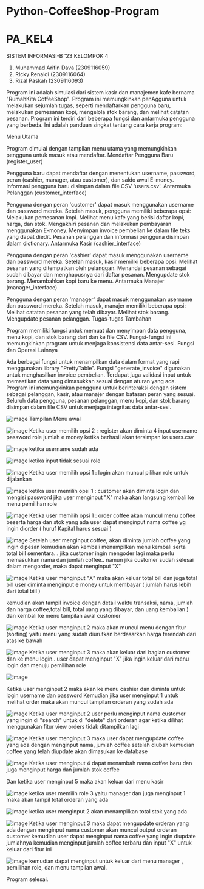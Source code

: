 # Python-CoffeeShop-Program

# PA_KEL4

SISTEM INFORMASI-B '23
KELOMPOK 4 
1. Muhammad Arifin Dava (2309116059)
2. RIcky Renaldi        (2309116064)
3. Rizal Paskah         (2309116093)

Program ini adalah simulasi dari sistem kasir dan manajemen kafe bernama "RumahKita CoffeeShop". Program ini memungkinkan penAgguna untuk melakukan sejumlah tugas, seperti mendaftarkan pengguna baru, melakukan pemesanan kopi, mengelola stok barang, dan melihat catatan pesanan. Program ini terdiri dari beberapa fungsi dan antarmuka pengguna yang berbeda. Ini adalah panduan singkat tentang cara kerja program:

Menu Utama

Program dimulai dengan tampilan menu utama yang memungkinkan pengguna untuk masuk atau mendaftar.
Mendaftar Pengguna Baru (register_user)

Pengguna baru dapat mendaftar dengan menentukan username, password, peran (cashier, manager, atau customer), dan saldo awal E-money.
Informasi pengguna baru disimpan dalam file CSV 'users.csv'.
Antarmuka Pelanggan (customer_interface)

Pengguna dengan peran 'customer' dapat masuk menggunakan username dan password mereka.
Setelah masuk, pengguna memiliki beberapa opsi:
Melakukan pemesanan kopi.
Melihat menu kafe yang berisi daftar kopi, harga, dan stok.
Mengakhiri pesanan dan melakukan pembayaran menggunakan E-money.
Menyimpan invoice pembelian ke dalam file teks yang dapat diedit.
Pesanan pelanggan dan informasi pengguna disimpan dalam dictionary.
Antarmuka Kasir (cashier_interface)

Pengguna dengan peran 'cashier' dapat masuk menggunakan username dan password mereka.
Setelah masuk, kasir memiliki beberapa opsi:
Melihat pesanan yang ditempatkan oleh pelanggan.
Menandai pesanan sebagai sudah dibayar dan menghapusnya dari daftar pesanan.
Mengupdate stok barang.
Menambahkan kopi baru ke menu.
Antarmuka Manajer (manager_interface)

Pengguna dengan peran 'manager' dapat masuk menggunakan username dan password mereka.
Setelah masuk, manajer memiliki beberapa opsi:
Melihat catatan pesanan yang telah dibayar.
Melihat stok barang.
Mengupdate pesanan pelanggan.
Tugas-tugas Tambahan

Program memiliki fungsi untuk memuat dan menyimpan data pengguna, menu kopi, dan stok barang dari dan ke file CSV.
Fungsi-fungsi ini memungkinkan program untuk menjaga konsistensi data antar-sesi.
Fungsi dan Operasi Lainnya

Ada berbagai fungsi untuk menampilkan data dalam format yang rapi menggunakan library "PrettyTable".
Fungsi "generate_invoice" digunakan untuk menghasilkan invoice pembelian.
Terdapat juga validasi input untuk memastikan data yang dimasukkan sesuai dengan aturan yang ada.
Program ini memungkinkan pengguna untuk berinteraksi dengan sistem sebagai pelanggan, kasir, atau manajer dengan batasan peran yang sesuai. Seluruh data pengguna, pesanan pelanggan, menu kopi, dan stok barang disimpan dalam file CSV untuk menjaga integritas data antar-sesi.

![image](https://github.com/MARIFINDAVA059/PA_KEL4/assets/147223413/26df85f9-7376-468e-a39a-cffe79b9187c)
Tampilan Menu awal

![image](https://github.com/MARIFINDAVA059/PA_KEL4/assets/147223413/11d8b619-2eeb-47e9-8fd8-24282f7d3c00)
Ketika user memilih opsi 2 : register
akan diminta 4 input
username
password
role
jumlah e money
ketika berhasil akan tersimpan ke users.csv

![image](https://github.com/MARIFINDAVA059/PA_KEL4/assets/147223413/dd9b4b6b-6e20-4492-8593-32239260dfa4)
ketika username sudah ada

![image](https://github.com/MARIFINDAVA059/PA_KEL4/assets/147223413/c80acd24-a472-4d55-816b-4caeb52ecbd8)
ketika input tidak sesuai role

![image](https://github.com/MARIFINDAVA059/PA_KEL4/assets/147223413/c18dddcb-70f9-4551-b1b1-a4ade185fbd7)
Ketika user memilih opsi 1 : login
akan muncul pilihan role untuk dijalankan

![image](https://github.com/MARIFINDAVA059/PA_KEL4/assets/147223413/4d48da9a-0c81-40f1-850c-ce6ad05a2053)
ketika user memilih opsi 1 : customer
akan diminta login dan mengisi password
jika user menginput "X" maka akan langsung kembali ke menu pemilihan role

![image](https://github.com/MARIFINDAVA059/PA_KEL4/assets/147223413/86cc5790-20a6-4c9f-b8fc-0b199cd86907)
Ketika user memilih opsi 1 : order coffee
akan muncul menu coffee beserta harga dan stok yang ada
user dapat menginput nama coffee yg ingin diorder ( huruf Kapital harus sesuai )

![image](https://github.com/MARIFINDAVA059/PA_KEL4/assets/147223413/eb7389cd-b001-42b3-9131-204b09e2a935)
Setelah user menginput coffee, akan diminta jumlah coffee yang ingin dipesan kemudian akan kembali menampilkan menu kembali serta total bill sementara... 
jika customer ingin mengoder lagi maka perlu memasukkan nama dan jumlah coffee..
namun jika customer sudah selesai dalam mengorder, maka dapat menginput "X"

![image](https://github.com/MARIFINDAVA059/PA_KEL4/assets/147223413/32cd0346-d1c7-4fea-9b3f-e67c7833b51a)
Ketika user menginput "X" maka akan keluar total bill dan juga total bill
user diminta menginput e money untuk membayar ( jumlah harus lebih dari total bill )

kemudian akan tampil invoice dengan detail waktu transaksi, nama, jumlah dan harga coffee,total bill, total uang yang dibayar, dan uang kembalian )
dan kembali ke menu tampilan awal customer

![image](https://github.com/MARIFINDAVA059/PA_KEL4/assets/147223413/0b85ec0f-5ae0-45bd-863a-df71599bc10b)
Ketika user menginput 2 maka akan muncul menu dengan fitur (sorting) yaitu menu yang sudah diurutkan berdasarkan harga terendah dari atas ke bawah

![image](https://github.com/MARIFINDAVA059/PA_KEL4/assets/147223413/60796b1b-3927-47ca-898f-d1d14eadc4e7)
Ketika user menginput 3 maka akan keluar dari bagian customer dan ke menu login.. user dapat menginput "X" jika ingin keluar dari menu login dan menuju pemilihan role

![image](https://github.com/MARIFINDAVA059/PA_KEL4/assets/147223413/976880b9-d13f-4796-aef6-4cd25b34b64b)

Ketika user menginput 2 maka akan ke menu cashier dan diminta untuk login username dan password
Kemudian jika user menginput 1 untuk melihat order maka akan muncul tampilan orderan yang sudah ada

![image](https://github.com/MARIFINDAVA059/PA_KEL4/assets/147223413/617abf95-9b35-434f-a21b-1143d91b9a14)
Ketika user menginput 2 
user perlu menginput nama customer yang ingin di "search" untuk di "delete" dari orderan agar ketika dilihat menggunakan fitur view orders tidak ditampilkan lagi

![image](https://github.com/MARIFINDAVA059/PA_KEL4/assets/147223413/27d07461-3d20-46ed-a25f-99c59aa8208f)
Ketika user menginput 3 maka user dapat mengupdate coffee yang ada dengan menginput nama, jumlah coffee setelah diubah kemudian coffee yang telah diupdate akan dimasukan ke database

![image](https://github.com/MARIFINDAVA059/PA_KEL4/assets/147223413/0c45dac4-576f-491d-a35c-8432306af804)
Ketika user menginput 4 dapat menambah nama coffee baru dan juga menginput harga dan jumlah stok coffee

Dan ketika user menginput 5 maka akan keluar dari menu kasir

![image](https://github.com/MARIFINDAVA059/PA_KEL4/assets/147223413/be876c95-3d29-4b08-a2d7-2d6b90fb9a91)
ketika user memilih role 3 yaitu manager
dan juga menginput 1 maka akan tampil total orderan yang ada 

![image](https://github.com/MARIFINDAVA059/PA_KEL4/assets/147223413/ca099769-24d1-4339-a7b5-d6a80759dcea)
ketika user menginput 2 akan menampilkan total stok yang ada

![image](https://github.com/MARIFINDAVA059/PA_KEL4/assets/147223413/ca1bd200-d358-4f0a-a4f5-144eeb284851)
Ketika user menginput 3 maka dapat mengupdate orderan yang ada
dengan menginput nama customer
akan muncul output orderan customer
kemudian user dapat menginput nama coffee yang ingin diupdate jumlahnya
kemudian menginput jumlah coffee terbaru dan input "X" untuk keluar dari fitur ini

![image](https://github.com/MARIFINDAVA059/PA_KEL4/assets/147223413/1f80f4fc-36b2-4077-9a14-616af8a3faa2)
kemudian dapat menginput untuk keluar dari menu manager , pemilihan role, dan menu tampilan awal. 

Program selesai.













